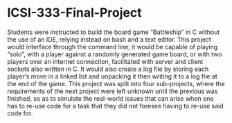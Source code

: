 # ICSI-333-Final-Project

Students were instructed to build the board game “Battleship” in C without the use of an IDE, 
relying instead on bash and a text editor. This project would interface through the command line; 
it would be capable of playing “solo”, with a player against a randomly generated game board, or 
with two players over an internet connection, facilitated with server and client sockets also 
written in C. It would also create a log file by storing each player’s move in a linked list and
unpacking it then writing it to a log file at the end of the game. This project was split into 
four sub-projects, where the requirements of the next project were left unknown until the previous
was finished, so as to simulate the real-world issues that can arise when one has to re-use code
for a task that they did not foresee having to re-use said code for. 
